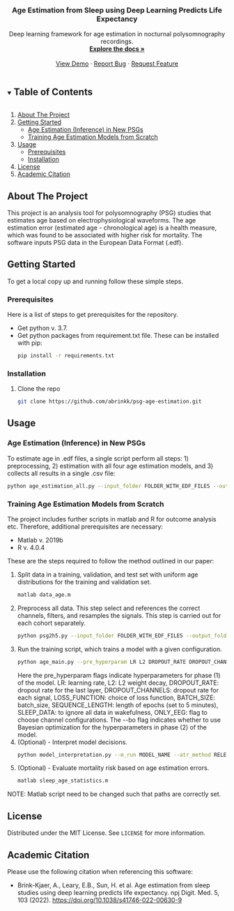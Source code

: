 <!--
*** Thanks for checking out the Best-README-Template. If you have a suggestion
*** that would make this better, please fork the repo and create a pull request
*** or simply open an issue with the tag "enhancement".
*** Thanks again! Now go create something AMAZING! :D
***
***
***
*** To avoid retyping too much info. Do a search and replace for the following:
*** github_username, repo_name, twitter_handle, email, project_title, project_description
-->



<!-- PROJECT SHIELDS -->
<!--
*** I'm using markdown "reference style" links for readability.
*** Reference links are enclosed in brackets [ ] instead of parentheses ( ).
*** See the bottom of this document for the declaration of the reference variables
*** for contributors-url, forks-url, etc. This is an optional, concise syntax you may use.
*** https://www.markdownguide.org/basic-syntax/#reference-style-links
-->

<!-- PROJECT LOGO -->
<br />
<p align="center">

  <h3 align="center">Age Estimation from Sleep using Deep Learning Predicts Life Expectancy</h3>

  <p align="center">
    Deep learning framework for age estimation in nocturnal polysomnography recordings. 
    <br />
    <a href="https://github.com/abrinkk/psg-age-estimation"><strong>Explore the docs »</strong></a>
    <br />
    <br />
    <a href="https://github.com/abrinkk/psg-age-estimation">View Demo</a>
    ·
    <a href="https://github.com/abrinkk/psg-age-estimation/issues">Report Bug</a>
    ·
    <a href="https://github.comabrinkk/psg-age-estimation/issues">Request Feature</a>
  </p>
</p>


<!-- TABLE OF CONTENTS -->
<details open="open">
  <summary><h2 style="display: inline-block">Table of Contents</h2></summary>
  <ol>
    <li><a href="#about-the-project">About The Project</a></li>
    <li>
      <a href="#getting-started">Getting Started</a>
      <ul>
        <li><a href="#age-estimation-inference-in-new-pSGs">Age Estimation (Inference) in New PSGs</a></li>
        <li><a href="#training-age-estimation-models-from-scratch">Training Age Estimation Models from Scratch</a></li>
      </ul>
    </li>
    <li>
	  <a href="#usage">Usage</a>
	  <ul>
        <li><a href="#prerequisites">Prerequisites</a></li>
        <li><a href="#installation">Installation</a></li>
	  </ul>
	</li>
    <li><a href="#license">License</a></li>
    <li><a href="#academic-citation">Academic Citation</a></li>
  </ol>
</details>



<!-- ABOUT THE PROJECT -->
## About The Project

This project is an analysis tool for polysomnography (PSG) studies that estimates age based on electrophysiological waveforms. The age estimation error (estimated age - chronological age) is a health measure, which was found to be associated with higher risk for mortality. The software inputs PSG data in the European Data Format (.edf).

<!-- GETTING STARTED -->
## Getting Started

To get a local copy up and running follow these simple steps.

### Prerequisites

Here is a list of steps to get prerequisites for the repository. 
* Get python v. 3.7.
* Get python packages from requirement.txt file. These can be installed with pip:
  ```sh
  pip install -r requirements.txt
  ```

### Installation

1. Clone the repo
   ```sh
   git clone https://github.com/abrinkk/psg-age-estimation.git
   ```

<!-- USAGE EXAMPLES -->
## Usage

### Age Estimation (Inference) in New PSGs

To estimate age in .edf files, a single script perform all steps: 1) preprocessing, 2) estimation with all four age estimation models, and 3) collects all results in a single .csv file:

   ```sh
   python age_estimation_all.py --input_folder FOLDER_WITH_EDF_FILES --output_folder FOLDER_WITH_PREPROCESSED_FILES
   ```

### Training Age Estimation Models from Scratch

The project includes further scripts in matlab and R for outcome analysis etc. Therefore, additional prerequisites are necessary:

* Matlab v. 2019b
* R v. 4.0.4

These are the steps required to follow the method outlined in our paper:

1. Split data in a training, validation, and test set with uniform age distributions for the training and validation set. 
   ```sh
   matlab data_age.m
   ```
2. Preprocess all data. This step select and references the correct channels, filters, and resamples the signals. This step is carried out for each cohort separately.
   ```sh
   python psg2h5.py --input_folder FOLDER_WITH_EDF_FILES --output_folder FOLDER_WITH_PREPROCESSED_FILES --cohort COHORT_NAME
   ```
3. Run the training script, which trains a model with a given configuration.
   ```sh
   python age_main.py --pre_hyperparam LR L2 DROPOUT_RATE DROPOUT_CHANNELS LOSS_FUNCTION BATCH_SIZE SEQUENCE_LENGTH SLEEP_DATA ONLY_EEG --bo 
   ```
   Here the pre_hyperparam flags indicate hyperparameters for phase (1) of the model. LR: learning rate, L2: L2 weight decay, DROPOUT_RATE: dropout rate for the last layer, DROPOUT_CHANNELS: dropout rate for each signal, LOSS_FUNCTION: choice of loss function, BATCH_SIZE: batch_size, SEQUENCE_LENGTH: length of epochs (set to 5 minutes), SLEEP_DATA: to ignore all data in wakefulness, ONLY_EEG: flag to choose channel configurations. The --bo flag indicates whether to use Bayesian optimization for the hyperparameters in phase (2) of the model.
4. (Optional) - Interpret model decisions. 
   ```sh
   python model_interpretation.py --m_run MODEL_NAME --atr_method RELEVANCE_ATTRIBUTION_METHOD
   ```
5. (Optional) - Evaluate mortality risk based on age estimation errors. 
   ```sh
   matlab sleep_age_statistics.m
   ```

NOTE: Matlab script need to be changed such that paths are correctly set.

<!-- LICENSE -->
## License

Distributed under the MIT License. See `LICENSE` for more information.

<!-- CITATION -->
## Academic Citation

Please use the following citation when referencing this software:

* Brink-Kjaer, A., Leary, E.B., Sun, H. et al. Age estimation from sleep studies using deep learning predicts life expectancy. npj Digit. Med. 5, 103 (2022). https://doi.org/10.1038/s41746-022-00630-9


<!-- MARKDOWN LINKS & IMAGES -->
<!-- https://www.markdownguide.org/basic-syntax/#reference-style-links -->
[contributors-shield]: https://img.shields.io/github/contributors/abrinkk/repo.svg?style=for-the-badge
[contributors-url]: https://github.com/abrinkk/psg-age-estimation/graphs/contributors
[forks-shield]: https://img.shields.io/github/forks/abrinkk/repo.svg?style=for-the-badge
[forks-url]: https://github.com/abrinkk/psg-age-estimation/network/members
[stars-shield]: https://img.shields.io/github/stars/abrinkk/repo.svg?style=for-the-badge
[stars-url]: https://github.com/abrinkk/psg-age-estimation/stargazers
[issues-shield]: https://img.shields.io/github/issues/abrinkk/repo.svg?style=for-the-badge
[issues-url]: https://github.com/abrinkk/psg-age-estimation/issues
[license-shield]: https://img.shields.io/github/license/abrinkk/repo.svg?style=for-the-badge
[license-url]: https://github.com/abrinkk/psg-age-estimation/blob/master/LICENSE.txt
[linkedin-shield]: https://img.shields.io/badge/-LinkedIn-black.svg?style=for-the-badge&logo=linkedin&colorB=555
[linkedin-url]: https://www.linkedin.com/in/andreas-bk/
